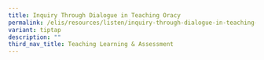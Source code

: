 ```yaml
---
title: Inquiry Through Dialogue in Teaching Oracy
permalink: /elis/resources/listen/inquiry-through-dialogue-in-teaching-oracy/
variant: tiptap
description: ""
third_nav_title: Teaching Learning & Assessment
---
```

